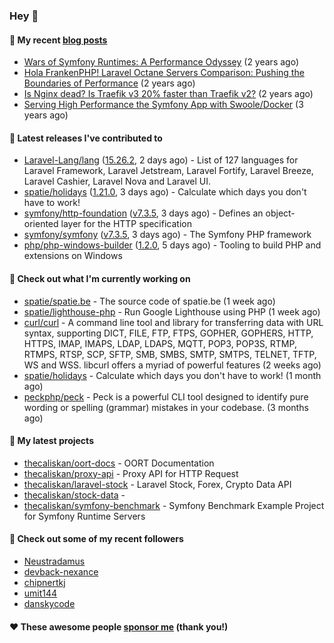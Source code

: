 ### Hey 👋

#### 📜 My recent [blog posts](https://caliskanemre.medium.com/)

- [Wars of Symfony Runtimes: A Performance Odyssey](https://medium.com/beyn-technology/wars-of-symfony-runtimes-a-performance-odyssey-7b0120e8f9e1?source=rss-cf41ab240584------2) (2 years ago)
- [Hola FrankenPHP! Laravel Octane Servers Comparison: Pushing the Boundaries of Performance](https://medium.com/beyn-technology/hola-frankenphp-laravel-octane-servers-comparison-pushing-the-boundaries-of-performance-d3e7ad8e652c?source=rss-cf41ab240584------2) (2 years ago)
- [Is Nginx dead? Is Traefik v3 20% faster than Traefik v2?](https://medium.com/beyn-technology/is-nginx-dead-is-traefik-v3-20-faster-than-traefik-v2-f28ffb7eed3e?source=rss-cf41ab240584------2) (2 years ago)
- [Serving High Performance the Symfony App with Swoole/Docker](https://medium.com/beyn-technology/serving-high-performance-the-symfony-app-with-swoole-docker-758d8f176889?source=rss-cf41ab240584------2) (3 years ago)

#### 🔭 Latest releases I've contributed to

- [Laravel-Lang/lang](https://github.com/Laravel-Lang/lang) ([15.26.2](https://github.com/Laravel-Lang/lang/releases/tag/15.26.2), 2 days ago) - List of 127 languages for Laravel Framework, Laravel Jetstream, Laravel Fortify, Laravel Breeze, Laravel Cashier, Laravel Nova and Laravel UI.
- [spatie/holidays](https://github.com/spatie/holidays) ([1.21.0](https://github.com/spatie/holidays/releases/tag/1.21.0), 3 days ago) - Calculate which days you don&#39;t have to work!
- [symfony/http-foundation](https://github.com/symfony/http-foundation) ([v7.3.5](https://github.com/symfony/http-foundation/releases/tag/v7.3.5), 3 days ago) - Defines an object-oriented layer for the HTTP specification
- [symfony/symfony](https://github.com/symfony/symfony) ([v7.3.5](https://github.com/symfony/symfony/releases/tag/v7.3.5), 3 days ago) - The Symfony PHP framework
- [php/php-windows-builder](https://github.com/php/php-windows-builder) ([1.2.0](https://github.com/php/php-windows-builder/releases/tag/1.2.0), 5 days ago) - Tooling to build PHP and extensions on Windows

#### 👷 Check out what I'm currently working on

- [spatie/spatie.be](https://github.com/spatie/spatie.be) - The source code of spatie.be (1 week ago)
- [spatie/lighthouse-php](https://github.com/spatie/lighthouse-php) - Run Google Lighthouse using PHP (1 week ago)
- [curl/curl](https://github.com/curl/curl) - A command line tool and library for transferring data with URL syntax, supporting DICT, FILE, FTP, FTPS, GOPHER, GOPHERS, HTTP, HTTPS, IMAP, IMAPS, LDAP, LDAPS, MQTT, POP3, POP3S, RTMP, RTMPS, RTSP, SCP, SFTP, SMB, SMBS, SMTP, SMTPS, TELNET, TFTP, WS and WSS. libcurl offers a myriad of powerful features (2 weeks ago)
- [spatie/holidays](https://github.com/spatie/holidays) - Calculate which days you don&#39;t have to work! (1 month ago)
- [peckphp/peck](https://github.com/peckphp/peck) - Peck is a powerful CLI tool designed to identify pure wording or spelling (grammar) mistakes in your codebase. (3 months ago)

#### 🌱 My latest projects

- [thecaliskan/oort-docs](https://github.com/thecaliskan/oort-docs) - OORT Documentation
- [thecaliskan/proxy-api](https://github.com/thecaliskan/proxy-api) - Proxy API for HTTP Request
- [thecaliskan/laravel-stock](https://github.com/thecaliskan/laravel-stock) - Laravel Stock, Forex, Crypto Data API
- [thecaliskan/stock-data](https://github.com/thecaliskan/stock-data) - 
- [thecaliskan/symfony-benchmark](https://github.com/thecaliskan/symfony-benchmark) - Symfony Benchmark Example Project for Symfony Runtime Servers 

#### 👯 Check out some of my recent followers

- [Neustradamus](https://github.com/Neustradamus)
- [devback-nexance](https://github.com/devback-nexance)
- [chipnertkj](https://github.com/chipnertkj)
- [umit144](https://github.com/umit144)
- [danskycode](https://github.com/danskycode)

#### ❤️ These awesome people [sponsor me](https://github.com/sponsors/thecaliskan) (thank you!)

